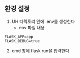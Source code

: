 ## 환경 설정

1. UH 디렉토리 안에 .env를 생성한다
   - env 파일 내용

```
FLASK_APP=app
FLASK_DEBUG=true
```

2. cmd 창에 flask run을 입력한다
